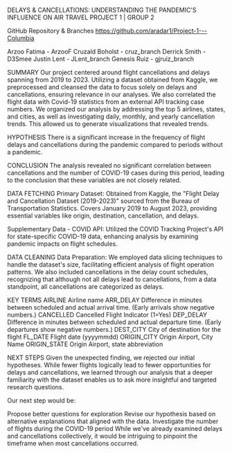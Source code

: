 DELAYS & CANCELLATIONS: UNDERSTANDING THE PANDEMIC'S INFLUENCE ON AIR TRAVEL PROJECT 1 | GROUP 2

GitHub Repository & Branches https://github.com/aradar1/Project-1---Columbia

Arzoo Fatima - ArzooF Cruzald Boholst - cruz_branch Derrick Smith - D3Smee Justin Lent - JLent_branch Genesis Ruiz - gjruiz_branch

SUMMARY Our project centered around flight cancellations and delays spanning from 2019 to 2023. Utilizing a dataset obtained from Kaggle, we preprocessed and cleansed the data to focus solely on delays and cancellations, ensuring relevance in our analyses. We also correlated the flight data with Covid-19 statistics from an external API tracking case numbers. We organized our analysis by addressing the top 5 airlines, states, and cities, as well as investigating daily, monthly, and yearly cancellation trends. This allowed us to generate visualizations that revealed trends.

HYPOTHESIS There is a significant increase in the frequency of flight delays and cancellations during the pandemic compared to periods without a pandemic.

CONCLUSION The analysis revealed no significant correlation between cancellations and the number of COVID-19 cases during this period, leading to the conclusion that these variables are not closely related.

DATA FETCHING Primary Dataset: Obtained from Kaggle, the "Flight Delay and Cancellation Dataset (2019-2023)" sourced from the Bureau of Transportation Statistics. Covers January 2019 to August 2023, providing essential variables like origin, destination, cancellation, and delays.

Supplementary Data - COVID API: Utilized the COVID Tracking Project's API for state-specific COVID-19 data, enhancing analysis by examining pandemic impacts on flight schedules.

DATA CLEANING Data Preparation: We employed data slicing techniques to handle the dataset's size, facilitating efficient analysis of flight operation patterns. We also included cancellations in the delay count schedules, recognizing that although not all delays lead to cancellations, from a data standpoint, all cancellations are categorized as delays.

KEY TERMS AIRLINE Airline name ARR_DELAY Difference in minutes between scheduled and actual arrival time. (Early arrivals show negative numbers.) CANCELLED Cancelled Flight Indicator (1=Yes) DEP_DELAY Difference in minutes between scheduled and actual departure time. (Early departures show negative numbers.) DEST_CITY City of destination for the flight FL_DATE Flight date (yyyymmdd) ORIGIN_CITY Origin Airport, City Name  ORIGIN_STATE Origin Airport, state abbreviation

NEXT STEPS Given the unexpected finding, we rejected our initial hypotheses. While fewer flights logically lead to fewer opportunities for delays and cancellations, we learned through our analysis that a deeper familiarity with the dataset enables us to ask more insightful and targeted research questions.

Our next step would be:

Propose better questions for exploration
Revise our hypothesis based on alternative explanations that aligned with the data.
Investigate the number of flights during the COVID-19 period
While we've already examined delays and cancellations collectively, it would be intriguing to pinpoint the timeframe when most cancellations occurred.
